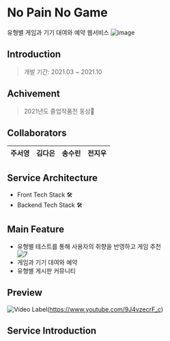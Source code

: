 # No Pain No Game
유형별 게임과 기기 대여와 예약 웹서비스
![image](https://github.com/standyoung/nopainnogame/assets/82448471/31126fec-68db-4a62-a935-bbccb79de691)

## Introduction
> 개발 기간: 2021.03 ~ 2021.10 

## Achivement
> 2021년도 졸업작품전 동상🥉

## Collaborators
|주서영|김다은|송수린|전지우|
|------|------|------|------|

## Service Architecture
- Front Tech Stack 🛠<br>
- Backend Tech Stack 🛠<br>

## Main Feature
- 유형별 테스트를 통해 사용자의 취향을 반영하고 게임 추천</br>
  ![7](https://github.com/user-attachments/assets/f74f45bb-b86b-4e52-840f-9bd39602f01a)
- 게임과 기기 대여와 예약
- 유형별 게시판 커뮤니티 

## Preview
![Video Label](http://img.youtube.com/vi/9J4vzecrF_c/maxresdefault.jpg)(https://www.youtube.com/9J4vzecrF_c)

## Service Introduction
